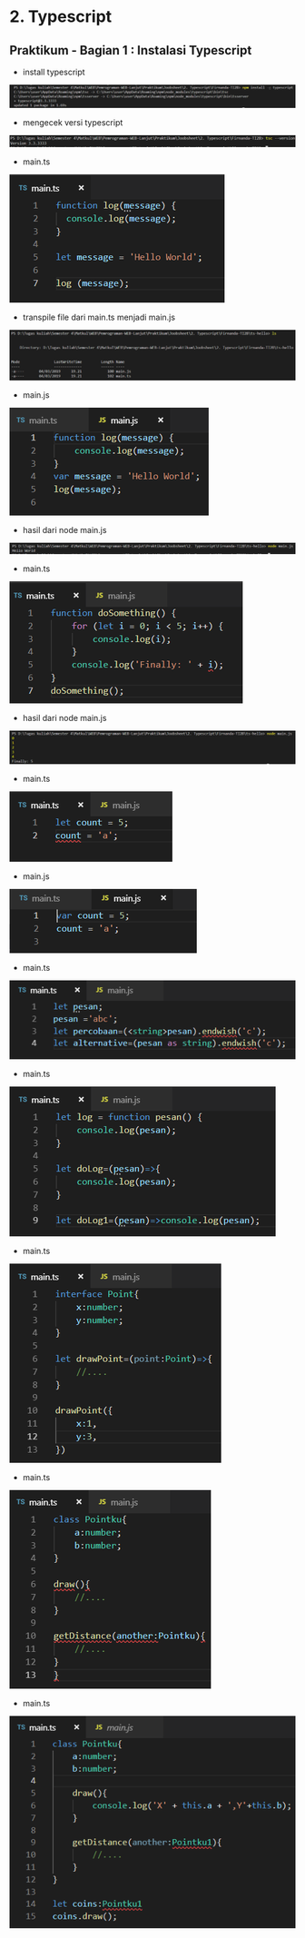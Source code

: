 # 2. Typescript

Praktikum - Bagian 1 : Instalasi Typescript
---

* install typescript

![](img/2/1.PNG)

* mengecek versi typescript

![](img/2/2.PNG)

* main.ts

![](img/2/3.PNG)

* transpile file dari main.ts menjadi main.js

![](img/2/4.PNG)

* main.js

![](img/2/5.PNG)

* hasil dari node main.js

![](img/2/6.PNG)

* main.ts

![](img/2/7.PNG)

* hasil dari node main.js

![](img/2/8.PNG)

* main.ts

![](img/2/9.PNG)

* main.js

![](img/2/10.PNG)

* main.ts

![](img/2/11.PNG)

* main.ts

![](img/2/12.PNG)

* main.ts

![](img/2/13.PNG)

* main.ts

![](img/2/14.PNG)

* main.ts

![](img/2/15.PNG)